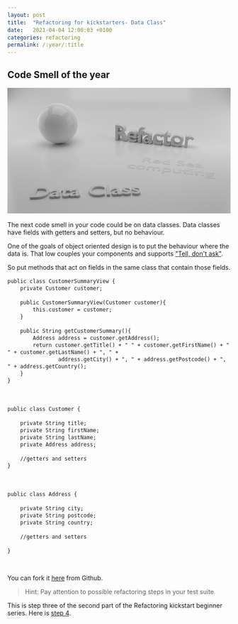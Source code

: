 ```yaml
---
layout: post
title:  "Refactoring for kickstarters- Data Class"
date:   2021-04-04 12:00:03 +0100
categories: refactoring
permalink: /:year/:title
---
```


## Code Smell of the year


![Data class](../images/Refactoring/Refactor-data-class.png)
<br>

The next code smell in your code could be on data classes. 
Data classes have fields with getters and setters, but no behaviour.
<br>

One of the goals of object oriented design is to put the behaviour where the data is.
That low couples your components and supports ["Tell, don't ask"](http://principles-wiki.net/principles:information_expert).

So put methods that act on fields in the same class that contain those fields.


    public class CustomerSummaryView {
        private Customer customer;
    
        public CustomerSummaryView(Customer customer){
            this.customer = customer;
        }
    
        public String getCustomerSummary(){
            Address address = customer.getAddress();
            return customer.getTitle() + " " + customer.getFirstName() + " " + customer.getLastName() + ", " + 
                    address.getCity() + ", " + address.getPostcode() + ", " + address.getCountry();
        }
    }



    public class Customer {
    
        private String title;
        private String firstName;
        private String lastName;
        private Address address;
    
        //getters and setters    
    }



    public class Address {
        
        private String city;
        private String postcode;
        private String country;
    
        //getters and setters
    
    }

<br>

You can fork it [here](https://github.com/redseacomputing/Refactoring_DataClass) from Github.

>Hint: Pay attention to possible refactoring steps in your test suite

This is step three of the second part of the Refactoring kickstart beginner series. Here is [step 4](https://redseacomputing.github.io/2021/Refactoring2-4-divergent-change).